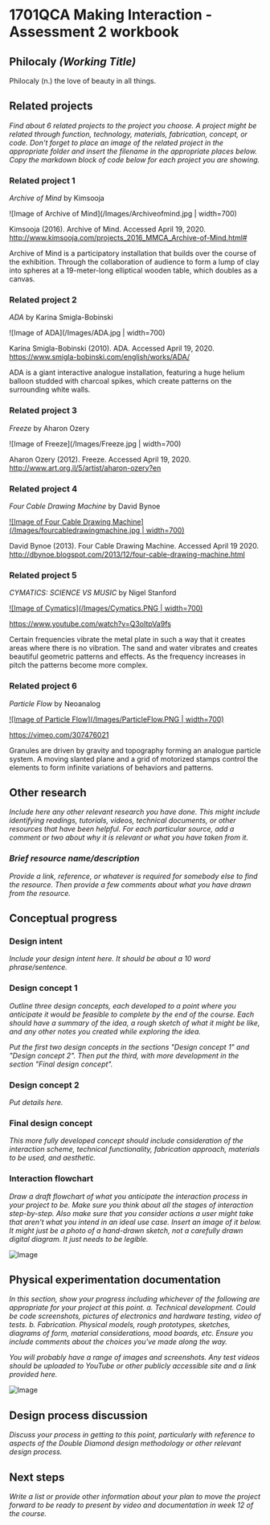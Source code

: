 # 1701QCA Making Interaction - Assessment 2 workbook

## Philocaly *(Working Title)* ##
Philocaly (n.) the love of beauty in all things. 

## Related projects ##
*Find about 6 related projects to the project you choose. A project might be related through  function, technology, materials, fabrication, concept, or code. Don't forget to place an image of the related project in the appropriate folder and insert the filename in the appropriate places below. Copy the markdown block of code below for each project you are showing.*

### Related project 1 ###
*Archive of Mind* by Kimsooja

![Image of Archive of Mind](/Images/Archiveofmind.jpg | width=700)

Kimsooja (2016). Archive of Mind. Accessed April 19, 2020. http://www.kimsooja.com/projects_2016_MMCA_Archive-of-Mind.html#

Archive of Mind is a participatory installation that builds over the course of the exhibition. Through the collaboration of audience to form a lump of clay into spheres at a 19-meter-long elliptical wooden table, which doubles as a canvas.

### Related project 2 ###
*ADA* by Karina Smigla-Bobinski

![Image of ADA](/Images/ADA.jpg | width=700)

Karina Smigla-Bobinski (2010). ADA. Accessed April 19, 2020. https://www.smigla-bobinski.com/english/works/ADA/

ADA is a giant interactive analogue installation, featuring a huge helium balloon studded with charcoal spikes, which create patterns on the surrounding white walls.

### Related project 3 ###
*Freeze* by Aharon Ozery

![Image of Freeze](/Images/Freeze.jpg | width=700)

Aharon Ozery (2012). Freeze. Accessed April 19, 2020. http://www.art.org.il/5/artist/aharon-ozery?en


### Related project 4 ###
*Four Cable Drawing Machine* by David Bynoe

[![Image of Four Cable Drawing Machine](/Images/fourcabledrawingmachine.jpg | width=700)](https://www.youtube.com/watch?v=hrsDBdnj5E8)

David Bynoe (2013). Four Cable Drawing Machine. Accessed April 19 2020. http://dbynoe.blogspot.com/2013/12/four-cable-drawing-machine.html


### Related project 5 ###
*CYMATICS: SCIENCE VS MUSIC* by Nigel Stanford

[![Image of Cymatics](/Images/Cymatics.PNG | width=700)](https://www.youtube.com/watch?v=Q3oItpVa9fs)

https://www.youtube.com/watch?v=Q3oItpVa9fs

Certain frequencies vibrate the metal plate in such a way that it creates areas where there is no vibration. The sand and water vibrates and creates beautiful geometric patterns and effects. As the frequency increases in pitch the patterns become more complex.

### Related project 6 ###
*Particle Flow* by Neoanalog

[![Image of Particle Flow](/Images/ParticleFlow.PNG | width=700)](https://vimeo.com/307476021)

https://vimeo.com/307476021

Granules are driven by gravity and topography forming an analogue particle system. A moving slanted plane and a grid of motorized stamps control the elements to form infinite variations of behaviors and patterns.

## Other research ##
*Include here any other relevant research you have done. This might include identifying readings, tutorials, videos, technical documents, or other resources that have been helpful. For each particular source, add a comment or two about why it is relevant or what you have taken from it.*

### *Brief resource name/description* ###

*Provide a link, reference, or whatever is required for somebody else to find the resource. Then provide a few comments about what you have drawn from the resource.*

## Conceptual progress ##

### Design intent ###
*Include your design intent here. It should be about a 10 word phrase/sentence.*

### Design concept 1 ###
*Outline three design concepts, each developed to a point where you anticipate it would be feasible to complete by the end of the course. Each should have a summary of the idea, a rough sketch of what it might be like, and any other notes you created while exploring the idea.* 

*Put the first two design concepts in the sections "Design concept 1" and "Design concept 2". Then put the third, with more development in the section "Final design concept".*

### Design concept 2 ###
*Put details here.*

### Final design concept ###
*This more fully developed concept should include consideration of the interaction scheme, technical functionality, fabrication approach, materials to be used, and aesthetic.*

### Interaction flowchart ###
*Draw a draft flowchart of what you anticipate the interaction process in your project to be. Make sure you think about all the stages of interaction step-by-step. Also make sure that you consider actions a user might take that aren't what you intend in an ideal use case. Insert an image of it below. It might just be a photo of a hand-drawn sketch, not a carefully drawn digital diagram. It just needs to be legible.*

![Image](missingimage.png)

## Physical experimentation documentation ##

*In this section, show your progress including whichever of the following are appropriate for your project at this point.
a.	Technical development. Could be code screenshots, pictures of electronics and hardware testing, video of tests. 
b.	Fabrication. Physical models, rough prototypes, sketches, diagrams of form, material considerations, mood boards, etc.
Ensure you include comments about the choices you've made along the way.*

*You will probably have a range of images and screenshots. Any test videos should be uploaded to YouTube or other publicly accessible site and a link provided here.*

![Image](missingimage.png)

## Design process discussion ##
*Discuss your process in getting to this point, particularly with reference to aspects of the Double Diamond design methodology or other relevant design process.*

## Next steps ##
*Write a list or provide other information about your plan to move the project forward to be ready to present by video and documentation in week 12 of the course.*
